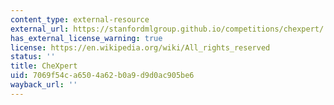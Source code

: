 ```yaml
---
content_type: external-resource
external_url: https://stanfordmlgroup.github.io/competitions/chexpert/
has_external_license_warning: true
license: https://en.wikipedia.org/wiki/All_rights_reserved
status: ''
title: CheXpert
uid: 7069f54c-a650-4a62-b0a9-d9d0ac905be6
wayback_url: ''
---
```

